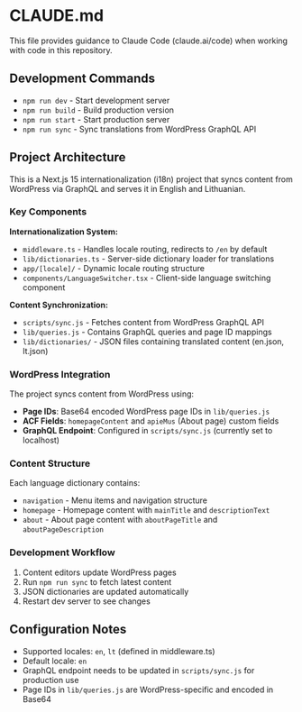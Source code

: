 # CLAUDE.md

This file provides guidance to Claude Code (claude.ai/code) when working with code in this repository.

## Development Commands

- `npm run dev` - Start development server
- `npm run build` - Build production version
- `npm run start` - Start production server
- `npm run sync` - Sync translations from WordPress GraphQL API

## Project Architecture

This is a Next.js 15 internationalization (i18n) project that syncs content from WordPress via GraphQL and serves it in English and Lithuanian.

### Key Components

**Internationalization System:**
- `middleware.ts` - Handles locale routing, redirects to `/en` by default
- `lib/dictionaries.ts` - Server-side dictionary loader for translations
- `app/[locale]/` - Dynamic locale routing structure
- `components/LanguageSwitcher.tsx` - Client-side language switching component

**Content Synchronization:**
- `scripts/sync.js` - Fetches content from WordPress GraphQL API
- `lib/queries.js` - Contains GraphQL queries and page ID mappings
- `lib/dictionaries/` - JSON files containing translated content (en.json, lt.json)

### WordPress Integration

The project syncs content from WordPress using:
- **Page IDs**: Base64 encoded WordPress page IDs in `lib/queries.js`
- **ACF Fields**: `homepageContent` and `apieMus` (About page) custom fields
- **GraphQL Endpoint**: Configured in `scripts/sync.js` (currently set to localhost)

### Content Structure

Each language dictionary contains:
- `navigation` - Menu items and navigation structure
- `homepage` - Homepage content with `mainTitle` and `descriptionText`
- `about` - About page content with `aboutPageTitle` and `aboutPageDescription`

### Development Workflow

1. Content editors update WordPress pages
2. Run `npm run sync` to fetch latest content
3. JSON dictionaries are updated automatically
4. Restart dev server to see changes

## Configuration Notes

- Supported locales: `en`, `lt` (defined in middleware.ts)
- Default locale: `en`
- GraphQL endpoint needs to be updated in `scripts/sync.js` for production use
- Page IDs in `lib/queries.js` are WordPress-specific and encoded in Base64